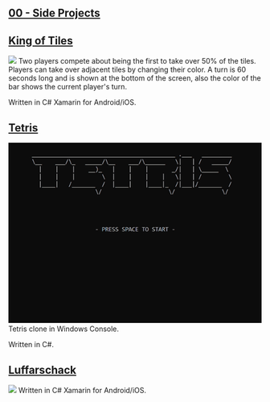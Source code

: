 ## [00 - Side Projects](https://github.com/yrgo/gp20/tree/master/Programming%20Fundamentals/00%20-%20Side%20Projects)


## [King of Tiles](https://github.com/danielalexandernielsen/King-of-Tiles)
<img src="https://github.com/danielalexandernielsen/Yrgo/blob/master/Daniel_00_SideProjects/King-of-Tiles.gif?raw=true">
Two players compete about being the first to take over 50% of the tiles. Players can take over adjacent tiles by changing their color. A turn is 60 seconds long and is shown at the bottom of the screen, also the color of the bar shows the current player's turn.

Written in C# Xamarin for Android/iOS.

## [Tetris](https://github.com/danielalexandernielsen/Tetris)
<img src="https://github.com/danielalexandernielsen/Yrgo/blob/master/Daniel_00_SideProjects/Tetris.gif?raw=true">
Tetris clone in Windows Console. 

Written in C#.

## [Luffarschack](https://github.com/danielalexandernielsen/Luffarschack)
<img src="https://github.com/danielalexandernielsen/Yrgo/blob/master/Daniel_00_SideProjects/Luffarschack.gif?raw=true">
Written in C# Xamarin for Android/iOS.
